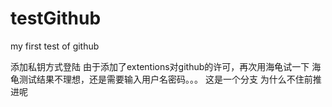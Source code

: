 testGithub
==========

my first test of github

添加私钥方式登陆
由于添加了extentions对github的许可，再次用海龟试一下
海龟测试结果不理想，还是需要输入用户名密码。。。
这是一个分支
为什么不住前推进呢